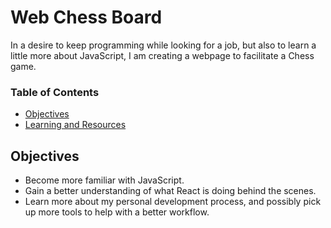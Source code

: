 # Web Chess Board
In a desire to keep programming while looking for a job, but also to learn a little more about JavaScript, I am creating a webpage to facilitate a Chess game.

### Table of Contents
- [Objectives](#objectives)
- [Learning and Resources](https://github.com/BobbyTerence/ChessBoard/blob/main/lessons-learned.md)

## Objectives
 - Become more familiar with JavaScript.
 - Gain a better understanding of what React is doing behind the scenes.
 - Learn more about my personal development process, and possibly pick up more tools to help with a better workflow.